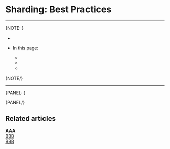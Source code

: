 ﻿# Sharding: Best Practices
---

{NOTE: }

* 

* In this page:  
  * [](../sharding/best-practices#)  
  * [](../sharding/best-practices#)  
  * [](../sharding/best-practices#)  

{NOTE/}

---

{PANEL: }

{PANEL/}

## Related articles

**AAA**  
[BBB](../)  
[BBB](../)  

